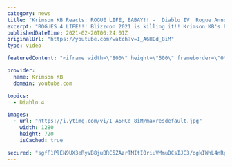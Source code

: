 ```yaml
---
category: news
title: "Krimson KB Reacts: ROGUE LIFE, BABAY!! -  Diablo IV  Rogue Announce Trailer Reaction - Blizzcon 2021"
excerpt: "ROGUES 4 LIFE!!! Blizzcon 2021 is killing it!! Krimson KB's Patreon ➔ https://www.patreon.com/KrimsonKB Krimson KB's Twitch ..."
publishedDateTime: 2021-02-20T00:24:01Z
originalUrl: "https://youtube.com/watch?v=I_A6HCd_8iM"
type: video

featuredContent: "<iframe width=\"800\" height=\"500\" frameborder=\"0\" src=\"https://www.youtube.com/embed/I_A6HCd_8iM\" allow=\"accelerometer; autoplay; encrypted-media; gyroscope; picture-in-picture\" allowfullscreen></iframe>"

provider:
  name: Krimson KB
  domain: youtube.com

topics:
  - Diablo 4

images:
  - url: "https://i.ytimg.com/vi/I_A6HCd_8iM/maxresdefault.jpg"
    width: 1280
    height: 720
    isCached: true

secured: "sgfF1PlEN9UX3eRyVB8juBRC5ZAzrTMItI0riuVMmuDCsIJC3/ogkIWnL4nRphvNgSFJ/GulJDDDjZJAauiGQPg4/8xMKs4+6wuc4s/VFhbVqhaO3kadD41fnpynmR5yUlXNPodJivsbDKDwp6NLu6LrF+Tv93FaqldTY+5WWgW8QmBtazqeq38qLaHUeUvv+w/BBqRYw8zOKGYpiqcDHuwO65TQRdOYAtKmg8avQ1AmWb0YrxDsJe3N0aEh9fbPBpojxAmVvdiokg3OyJlXEcxep40YdVKai2uwcYa0kvybrrSm3S3cdX6IV2DSI6uFNUggxZCuQy1MS8tjSEp2izAVeaiX1deeTCPBpcggjCEwMevu6mtrYaPRHic6LWzm5+/CHTUXtJt6KmKteju4pLYw6qXTO98Cj8XLnlW7CtGucsnlGpR7YDpgmfyX+Ti3;l4lPilP+/ySHkuAu6wQsiQ=="
---
```


